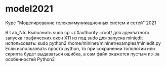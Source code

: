 # model2021
Курс "Моделирование телекоммуникационных систем и сетей" 2021


В Lab_N5:
Выполнить sudo cp ~/.Xauthority ~root/ для адекватного запуска графических окон X11 из под sudo
для запуска miniedit использовать:
sudo python2 /home/mininet/mininet/examples/miniedit.py
Если использовать просто python, то при сохранении топологии или скрипта будет выдаваться ошибка, а сам файл окажется пустым из-за особенностей Python3
